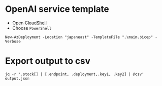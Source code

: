 # OpenAI service template

- Open [CloudShell](https://shell.azure.com/)
- Choose `PowerShell`

```shell
New-AzDeployment -Location "japaneast" -TemplateFile ".\main.bicep" -Verbose
```

# Export output to csv

```
jq -r '.stock[] | [.endpoint, .deployment,.key1, .key2] | @csv' output.json
```